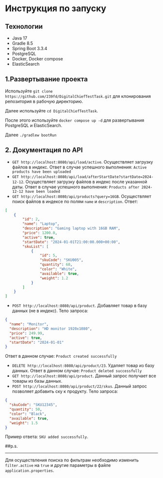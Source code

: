# Инструкция по запуску

## Технологии

- Java 17
- Gradle 8.5
- Spring Boot 3.3.4
- PostgreSQL
- Docker, Docker compose
- ElasticSearch


## 1.Развертывание проекта

Используйте `git clone https://github.com/239fd/DigitalChiefTestTask.git` для клонирования репозитория в рабочую директорию.

Далее  используйте `cd DigitalChiefTestTask`.

После этого используйте `docker compose up -d` для развертывания PostgreSQL и ElasticSearch.

Далее `./gradlew bootRun`

## 2. Документация по API

- `GET http://localhost:8080/api/load/active`. Осуществляет загрузку файлов в индекс. Ответ в случае успешного выполнения: `Active products have been uploaded`
- `GET http://localhost:8080/api/load/afterStartDate?startDate=2024-12-12`. Осуществляет загрузку файлов в индекс после указанной даты. Ответ в случае успешного выполнения: `Products after 2024-12-12 have been loaded`
- `GET http://localhost:8080/api/products?query=16GB`. Осуществляет поиск файлов в индексе по полям `name` и `description`. Ответ:
```json
[
    {
        "id": 2,
        "name": "Laptop",
        "description": "Gaming laptop with 16GB RAM",
        "price": 1200.0,
        "active": true,
        "startDate": "2024-01-01T21:00:00.000+00:00",
        "skuList": [
            {
                "id": 5,
                "skuCode": "SKU005",
                "quantity": 60,
                "color": "White",
                "available": true,
                "weight": 1.2
            }
        ]
    }
]
```
- `POST http://localhost:8080/api/product`. Добавляет товар в базу данных (не в индекс). Тело запроса:
```json
{
  "name": "Monitor",
  "description": "HD monitor 1920x1080",
  "price": 249.99,
  "active": true,
  "startDate": "2024-01-01"
}

```
Ответ в данном случае: `Product created successfully`

- `DELETE http://localhost:8080/api/product/23`. Удаляет товар из базу данных. Ответ в данном случае: `Product deleted successfully`
- `GET http://localhost:8080/api/product`. Данный запрос получает все товары из базы данных.
- `POST http://localhost:8080/api/product/22/skus`. Данный запрос позволяет добавить ску к продукту. Тело запроса:
```json
{
  "skuCode": "SKU12345",
  "quantity": 50,
  "color": "Black",
  "available": true,
  "weight": 1.5
}
```
Пример ответа: `SKU added successfully`.

##p.s.
__________________________________
Для осуществления поиска по фильтрам необходимо изменить `filter.active` на `true` и другие параметры в файле `application.properties`.
